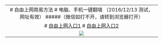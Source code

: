 <table> <tr></tr> <tr> <td colspan=2 align=center> # 自由上网简易方法 # 电脑、手机一键翻墙 （2016/12/13 测试，网址有效） #####（微信如打不开，请转到浏览器打开） </td> </tr> <tr> <td align=center># <a href="https://d1av2i30i5z5dz.cloudfront.net" target="_blank">自由上网入口1</a>
# <a href="https://d2hsesakh7eang.cloudfront.net" target="_blank">自由上网入口2</a>
</td> </tr> <tr> <td align=center> <img src=https://camo.githubusercontent.com/81ca426978be68652bc3660ca87554fc756a75ce/68747470733a2f2f646666766d347a64686565652e636c6f756466726f6e742e6e65742f7069632f796a66712d32303136303833316f6b2d622e706e67 /> </td> </tr>